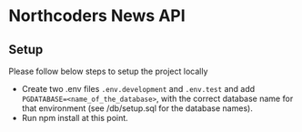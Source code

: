 # Northcoders News API

## Setup

Please follow below steps to setup the project locally

- Create two .env files `.env.development` and `.env.test` and add `PGDATABASE=<name_of_the_database>`, with the correct database name for that environment (see /db/setup.sql for the database names).
- Run npm install at this point.

